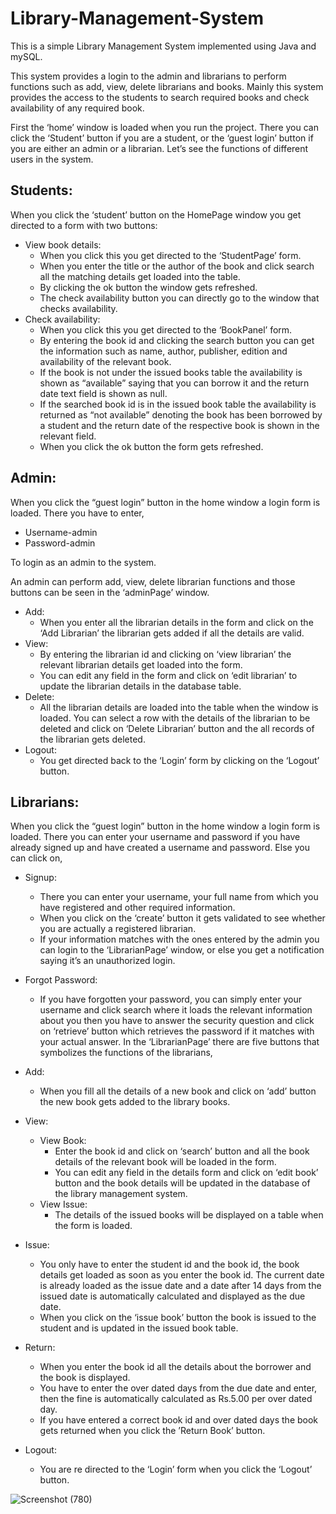 # Library-Management-System

This is a simple Library Management System implemented using Java and mySQL.

This system provides a login to the admin and librarians to perform functions such as add, view, delete librarians and books. Mainly this system provides the access to the students to search required books and check availability of any required book.
  
First the ‘home’ window is loaded when you run the project. There you can click the ‘Student’ button if you are a student, or the ‘guest login’ button if you are either an admin or a librarian. 
Let’s see the functions of different users in the system.

## Students:

When you click the ‘student’ button on the HomePage window you get directed to a form with two buttons:
* View book details: 
  * When you click this you get directed to the ‘StudentPage’ form.
  * When you enter the title or the author of the book and click search all the matching details get loaded into the table.
  * By clicking the ok button the window gets refreshed.
  * The check availability button you can directly go to the window that checks availability.
*	Check availability:
    *	 When you click this you get directed to the ‘BookPanel’ form.
    *  By entering the book id and clicking the search button you can get the information such as name, author, publisher, edition and availability of the relevant book. 
    *	 If the book is not under the issued books table the availability is shown as “available” saying that you can borrow it and the return date text field is shown as null.
    *	 If the searched book id is in the issued book table the availability is returned as “not available” denoting the book has been borrowed by a student and the return date of the respective book is shown in the relevant field.
    *  When you click the ok button the form gets refreshed. 
## Admin:

When you click the “guest login” button in the home window a login form is loaded. There you have to enter,
  * Username-admin
  * Password-admin 

To login as an admin to the system.


An admin can perform add, view, delete librarian functions and those buttons can be seen in the ‘adminPage’ window.
*	Add:
    * When you enter all the librarian details in the form and click on the ‘Add Librarian’ the librarian gets added if all the details are valid.
*	View:
    * By entering the librarian id and clicking on ‘view librarian’ the relevant librarian details get loaded into the form.
    * You can edit any field in the form and click on ‘edit librarian’ to update the librarian details in the database table.
*	Delete:
    * All the librarian details are loaded into the table when the window is loaded. You can select a row with the details of the librarian to be deleted and click on ‘Delete Librarian’ button and the all records of the librarian gets deleted.
*	Logout:
    * You get directed back to the ‘Login’ form by clicking on the ‘Logout’ button.
## Librarians:

When you click the “guest login” button in the home window a login form is loaded. There you can enter your username and password if you have already signed up and have created a username and password. Else you can click on,

* Signup:
    * There you can enter your username, your full name from which you have registered and other required information. 
    * When you click on the ‘create’ button it gets validated to see whether you are actually a registered librarian.
    * If your information matches with the ones entered by the admin you can login to the ‘LibrarianPage’ window, or else you get a notification saying it’s an unauthorized login.  
* Forgot Password:
    * If you have forgotten your password, you can simply enter your username and click search where it loads the relevant information about you then you have to answer the security question and click on ‘retrieve’ button which retrieves the password if it matches with your actual answer.
In the ‘LibrarianPage’ there are five buttons that symbolizes the functions of the librarians,
* Add:
    * When you fill all the details of a new book and click on ‘add’ button the new book gets added to the library books.

* View:
    * View Book:
        * Enter the book id and click on ‘search’ button and all the book details of the relevant book will be loaded in the form.
        * You can edit any field in the details form and click on ‘edit book’ button and the book details will be updated in the database of the library management system.
    * View Issue:
        * The details of the issued books will be displayed on a table when the form is loaded.
*	Issue:
    * You only have to enter the student id and the book id, the book details get loaded as soon as you enter the book id. The current date is already loaded as the issue date and a date after 14 days from the issued date is automatically calculated and displayed as the due date.
    * When you click on the ‘issue book’ button the book is issued to the student and is updated in the issued book table. 
* Return:
    * When you enter the book id all the details about the borrower and the book is displayed.
    * You have to enter the over dated days from the due date and enter, then the fine is automatically calculated as Rs.5.00 per over dated day.
    * If you have entered a correct book id and over dated days the book gets returned when you click the ’Return Book’ button.
* Logout:
    * You are re directed to the ‘Login’ form when you click the ‘Logout’ button.


![Screenshot (780)](https://user-images.githubusercontent.com/72261980/153770831-f2939ab1-deb2-4b27-a11a-1b1e484ad6e0.png)

